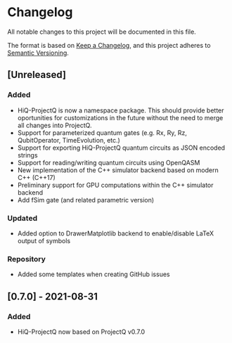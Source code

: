 # Changelog

All notable changes to this project will be documented in this file.

The format is based on [Keep a Changelog](https://keepachangelog.com/en/1.0.0/),
and this project adheres to [Semantic Versioning](https://semver.org/spec/v2.0.0.html).

## [Unreleased]

### Added

-   HiQ-ProjectQ is now a namespace package.
    This should provide better oportunities for customizations in the future without the need to merge all changes into
    ProjectQ.
-   Support for parameterized quantum gates (e.g. Rx, Ry, Rz, QubitOperator, TimeEvolution, etc.)
-   Support for exporting HiQ-ProjectQ quantum circuits as JSON encoded strings
-   Support for reading/writing quantum circuits using OpenQASM
-   New implementation of the C++ simulator backend based on modern C++ (C++17)
-   Preliminary support for GPU computations within the C++ simulator backend
-   Add fSim gate (and related parametric version)

### Updated

-   Added option to DrawerMatplotlib backend to enable/disable LaTeX output of symbols

### Repository

-   Added some templates when creating GitHub issues


## [0.7.0] - 2021-08-31

### Added

-   HiQ-ProjectQ now based on ProjectQ v0.7.0
